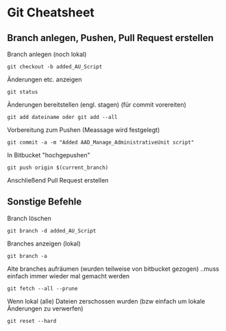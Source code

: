<h1>Git Cheatsheet</h1>
<h2>Branch anlegen, Pushen, Pull Request erstellen</h2>
Branch anlegen (noch lokal)

```
git checkout -b added_AU_Script
```
Änderungen etc. anzeigen
```
git status
```
Änderungen bereitstellen (engl. stagen) (für commit vorereiten)
```
git add dateiname oder git add --all
```
Vorbereitung zum Pushen (Meassage wird festgelegt)
```
git commit -a -m "Added AAD_Manage_AdministrativeUnit script" 
```
In Bitbucket "hochgepushen"
```
git push origin $(current_branch)
```
Anschließend Pull Request erstellen

<h2>Sonstige Befehle</h2>

Branch löschen
```
git branch -d added_AU_Script
```
Branches anzeigen (lokal)
```
git branch -a
```
Alte branches aufräumen (wurden teilweise von bitbucket gezogen) ..muss einfach immer wieder mal gemacht werden
```
git fetch --all --prune 
```
Wenn lokal (alle) Dateien zerschossen wurden (bzw einfach um lokale Änderungen zu verwerfen)
```
git reset --hard
```
